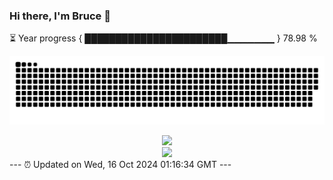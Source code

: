 ### Hi there, I'm Bruce 👋
⏳ Year progress { ███████████████████████▁▁▁▁▁▁▁ } 78.98 %

![](https://raw.githubusercontent.com/Swiftie13st/Swiftie13st/main/assets/github-contribution-grid-snake-dark.svg)


<div align="center"> <img src="https://metrics.lecoq.io/Swiftie13st?template=classic&config.timezone=Asia%2FShanghai"> </div>

<div align="center"> <img src="https://github-readme-streak-stats.herokuapp.com/?user=Swiftie13st" /> </div>
---
⏰ Updated on Wed, 16 Oct 2024 01:16:34 GMT
---

